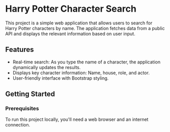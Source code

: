 # Harry Potter Character Search

This project is a simple web application that allows users to search for Harry Potter characters by name. The application fetches data from a public API and displays the relevant information based on user input.

## Features

- Real-time search: As you type the name of a character, the application dynamically updates the results.
- Displays key character information: Name, house, role, and actor.
- User-friendly interface with Bootstrap styling.

## Getting Started

### Prerequisites

To run this project locally, you'll need a web browser and an internet connection.

